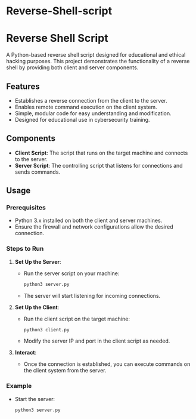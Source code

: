 # Reverse-Shell-script

# Reverse Shell Script

A Python-based reverse shell script designed for educational and ethical hacking purposes. This project demonstrates the functionality of a reverse shell by providing both client and server components.

## Features
- Establishes a reverse connection from the client to the server.
- Enables remote command execution on the client system.
- Simple, modular code for easy understanding and modification.
- Designed for educational use in cybersecurity training.

## Components
- **Client Script**: The script that runs on the target machine and connects to the server.
- **Server Script**: The controlling script that listens for connections and sends commands.

## Usage
### Prerequisites
- Python 3.x installed on both the client and server machines.
- Ensure the firewall and network configurations allow the desired connection.

### Steps to Run
1. **Set Up the Server**:
   - Run the server script on your machine:  
     ```bash
     python3 server.py
     ```
   - The server will start listening for incoming connections.

2. **Set Up the Client**:
   - Run the client script on the target machine:  
     ```bash
     python3 client.py
     ```
   - Modify the server IP and port in the client script as needed.

3. **Interact**:
   - Once the connection is established, you can execute commands on the client system from the server.

### Example
- Start the server:  
  ```bash
  python3 server.py
